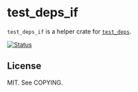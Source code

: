 # test\_deps\_if

`test_deps_if` is a helper crate for [`test_deps`](https://github.com/nshou/test_deps).

[![Status](https://circleci.com/gh/nshou/test_deps.svg?style=svg)](https://circleci.com/gh/nshou/test_deps)

## License

MIT. See COPYING.
